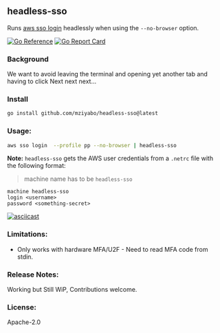 ## headless-sso
Runs [aws sso login]() headlessly when using the `--no-browser` option.

[![Go Reference](https://pkg.go.dev/badge/github.com/mziyabo/headless-sso.svg)](https://pkg.go.dev/github.com/mziyabo/headless-sso) [![Go Report Card](https://goreportcard.com/badge/github.com/mziyabo/headless-sso)](https://goreportcard.com/report/github.com/mziyabo/headless-sso) 

### Background

We want to avoid leaving the terminal and opening yet another tab and having to click Next next next...

### Install

```bash
go install github.com/mziyabo/headless-sso@latest
```

### Usage:

``` bash
aws sso login  --profile pp --no-browser | headless-sso
```


**Note:** `headless-sso` gets the AWS user credentials from a `.netrc` file with the following format:
 > machine name has to be `headless-sso`

```
machine headless-sso
login <username>
password <something-secret>
```

[![asciicast](https://asciinema.org/a/9n7butmOUwW9oorGmTKdMeRu4.svg)](https://asciinema.org/a/9n7butmOUwW9oorGmTKdMeRu4)

### Limitations:
- Only works with hardware MFA/U2F - Need to read MFA code from stdin.

### Release Notes:
Working but Still WiP, Contributions welcome.

### License:
Apache-2.0